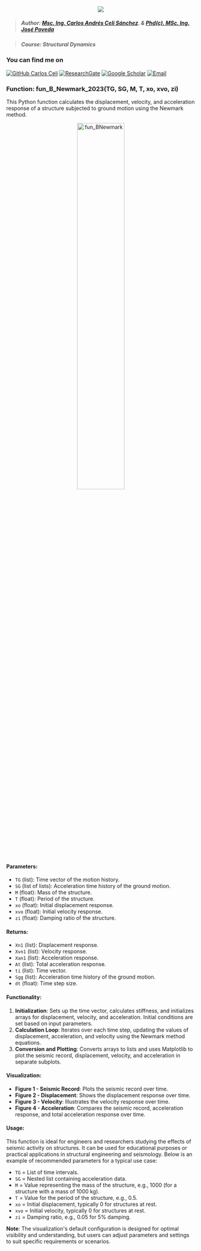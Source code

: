 <div align="center">
    <img src="https://github.com/Normando1945/Normando1945.github.io/assets/62081230/1ac0bf1d-67cd-43f6-87b0-141417a606db">
</div>

>##### Author:                 [Msc. Ing. Carlos Andrés Celi Sánchez](https://www.researchgate.net/profile/Carlos-Celi). & [Phd(c). MSc. Ing. José Poveda](https://www.torrefuerte.com)

>##### Course:                 Structural Dynamics


### **You can find me on**
[![GitHub Carlos Celi](https://img.shields.io/github/followers/Normando1945?label=follow&style=social)](https://github.com/Normando1945)
[![ResearchGate](https://img.shields.io/badge/-ResearchGate-00CCBB?style=social&logo=researchgate)](https://www.researchgate.net/profile/Carlos-Celi)
[![Google Scholar](https://img.shields.io/badge/-Google%20Scholar-4285F4?style=social&logo=google)](https://scholar.google.com.ec/citations?hl=es&user=yR4Gz7kAAAAJ)
<a href="Carlos Celi:normando1945@gmail.com"><img alt="Email" src="https://img.shields.io/badge/Email-normando1945@gmail.com-blue?style=flat&logo=gmail"></a>

### Function: fun_B_Newmark_2023(TG, SG, M, T, xo, xvo, zi)

This Python function calculates the displacement, velocity, and acceleration response of a structure subjected to ground motion using the Newmark method.

<p align="center">
    <img src="https://github.com/Normando1945/Simple-Python-Functions-Collection/assets/62081230/069ba2db-724a-453b-af7c-9e103dbb2743" alt="fun_BNewmark" width="50%">
</p>



#### Parameters:
- `TG` (list): Time vector of the motion history.
- `SG` (list of lists): Acceleration time history of the ground motion.
- `M` (float): Mass of the structure.
- `T` (float): Period of the structure.
- `xo` (float): Initial displacement response.
- `xvo` (float): Initial velocity response.
- `zi` (float): Damping ratio of the structure.

#### Returns:
- `Xn1` (list): Displacement response.
- `Xvn1` (list): Velocity response.
- `Xan1` (list): Acceleration response.
- `At` (list): Total acceleration response.
- `ti` (list): Time vector.
- `Sgg` (list): Acceleration time history of the ground motion.
- `dt` (float): Time step size.

#### Functionality:
1. **Initialization**: Sets up the time vector, calculates stiffness, and initializes arrays for displacement, velocity, and acceleration. Initial conditions are set based on input parameters.
2. **Calculation Loop**: Iterates over each time step, updating the values of displacement, acceleration, and velocity using the Newmark method equations.
3. **Conversion and Plotting**: Converts arrays to lists and uses Matplotlib to plot the seismic record, displacement, velocity, and acceleration in separate subplots.

#### Visualization:
- **Figure 1 - Seismic Record**: Plots the seismic record over time.
- **Figure 2 - Displacement**: Shows the displacement response over time.
- **Figure 3 - Velocity**: Illustrates the velocity response over time.
- **Figure 4 - Acceleration**: Compares the seismic record, acceleration response, and total acceleration response over time.

#### Usage:
This function is ideal for engineers and researchers studying the effects of seismic activity on structures. It can be used for educational purposes or practical applications in structural engineering and seismology. Below is an example of recommended parameters for a typical use case:

- `TG` = List of time intervals.
- `SG` = Nested list containing acceleration data.
- `M` = Value representing the mass of the structure, e.g., 1000 (for a structure with a mass of 1000 kg).
- `T` = Value for the period of the structure, e.g., 0.5.
- `xo` = Initial displacement, typically 0 for structures at rest.
- `xvo` = Initial velocity, typically 0 for structures at rest.
- `zi` = Damping ratio, e.g., 0.05 for 5% damping.

**Note**: The visualization's default configuration is designed for optimal visibility and understanding, but users can adjust parameters and settings to suit specific requirements or scenarios.



